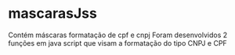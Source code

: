 # mascarasJss
Contém máscaras formatação de cpf e cnpj
Foram desenvolvidos 2 funções em java script que visam a formatação do tipo CNPJ e CPF
